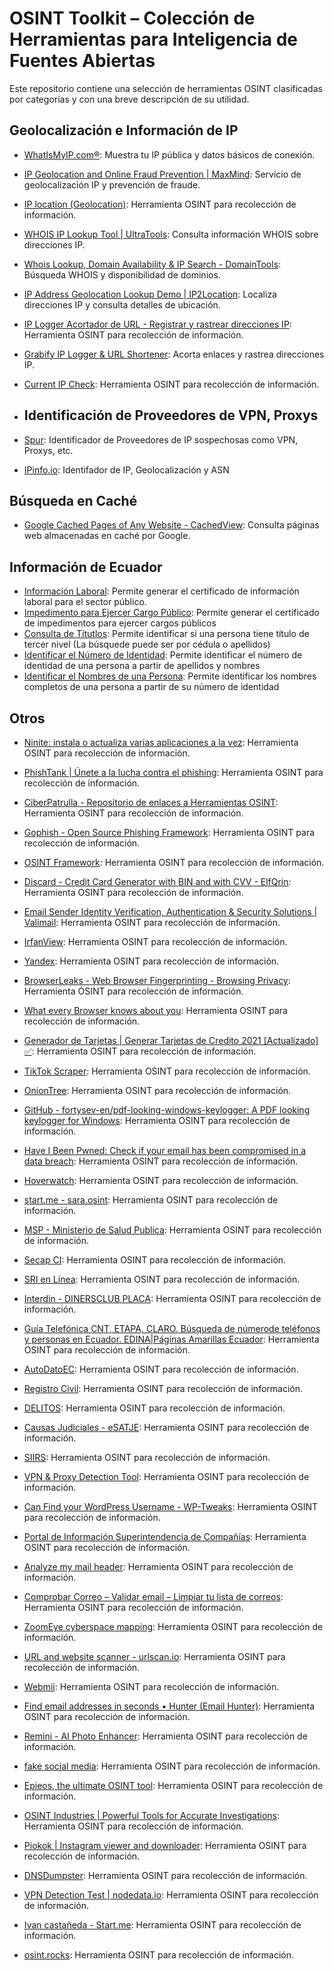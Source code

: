 # OSINT Toolkit – Colección de Herramientas para Inteligencia de Fuentes Abiertas

Este repositorio contiene una selección de herramientas OSINT clasificadas por categorías y con una breve descripción de su utilidad.

## Geolocalización e Información de IP
- [WhatIsMyIP.com®](https://www.whatismyip.com/es/): Muestra tu IP pública y datos básicos de conexión.
- [IP Geolocation and Online Fraud Prevention | MaxMind](https://www.maxmind.com/en/home): Servicio de geolocalización IP y prevención de fraude.
- [IP location (Geolocation)](https://www.iplocation.net/): Herramienta OSINT para recolección de información.
- [WHOIS IP Lookup Tool | UltraTools](https://www.ultratools.com/tools/ipWhoisLookup): Consulta información WHOIS sobre direcciones IP.
- [Whois Lookup, Domain Availability & IP Search - DomainTools](https://whois.domaintools.com/): Búsqueda WHOIS y disponibilidad de dominios.
- [IP Address Geolocation Lookup Demo | IP2Location](https://ip2location.com/demo/200.107.15.222): Localiza direcciones IP y consulta detalles de ubicación.
- [IP Logger Acortador de URL - Registrar y rastrear direcciones IP](https://iplogger.org/es/): Herramienta OSINT para recolección de información.
- [Grabify IP Logger & URL Shortener](https://grabify.link/?__cf_chl_jschl_tk__=pmd_78bd30abf4381f70506b789965ac8eaffdf6bdf8-1627744065-0-gqNtZGzNAg2jcnBszQii): Acorta enlaces y rastrea direcciones IP.
- [Current IP Check](http://checkip.dyndns.org/): Herramienta OSINT para recolección de información.

- ## Identificación de Proveedores de VPN, Proxys
- [Spur](https://spur.us/context/89.187.185.171): Identificador de Proveedores de IP sospechosas como VPN, Proxys, etc. 
- [IPinfo.io](https://ipinfo.io/products/proxy-vpn-detection-api): Identifador de IP, Geolocalización y ASN

## Búsqueda en Caché
- [Google Cached Pages of Any Website - CachedView](http://cachedview.com/): Consulta páginas web almacenadas en caché por Google.

## Información de Ecuador
- [Información Laboral](https://sut.trabajo.gob.ec/contratos-web/mrl/contenido/certificado.xhtml): Permite generar el certificado de información laboral para el sector público.
- [Impedimento para Ejercer Cargo Público](https://calculadoras.trabajo.gob.ec/impedimento):  Permite generar el certificado de impedimentos para ejercer cargos públicos
- [Consulta de Títutlos](https://www.senescyt.gob.ec/web/guest/consultas): Permite identificar si una persona tiene título de tercer nivel (La búsquede puede ser por cédula o apellidos)
- [Identificar el Número de Identidad](https://srienlinea.sri.gob.ec/sri-en-linea/SriPagosWeb/ConsultaDeudasFirmesImpugnadas/Consultas/consultaDeudasFirmesImpugnadas): Permite identificar el número de identidad de una persona a partir de apellidos y nombres
- [Identificar el Nombres de una Persona](https://srienlinea.sri.gob.ec/sri-en-linea/SriPagosWeb/ConsultaDeudasFirmesImpugnadas/Consultas/consultaDeudasFirmesImpugnadas): Permite identificar los nombres completos de una persona a partir de su número de identidad




## Otros
- [Ninite: instala o actualiza varias aplicaciones a la vez](https://ninite.com/): Herramienta OSINT para recolección de información.
- [PhishTank | Únete a la lucha contra el phishing](http://phishtank.com/): Herramienta OSINT para recolección de información.
- [CiberPatrulla - Repositorio de enlaces a Herramientas OSINT](https://ciberpatrulla.com/links): Herramienta OSINT para recolección de información.
- [Gophish - Open Source Phishing Framework](https://getgophish.com/#features): Herramienta OSINT para recolección de información.
- [OSINT Framework](https://osintframework.com/): Herramienta OSINT para recolección de información.
- [Discard - Credit Card Generator with BIN and with CVV - ElfQrin](https://www.elfqrin.com/discard_credit_card_generator.php): Herramienta OSINT para recolección de información.
- [Email Sender Identity Verification, Authentication & Security Solutions | Valimail](https://domain-checker.valimail.com/dmarc/tabacarcen.com): Herramienta OSINT para recolección de información.
- [IrfanView](https://www.irfanview.com/): Herramienta OSINT para recolección de información.
- [Yandex](https://yandex.com/): Herramienta OSINT para recolección de información.
- [BrowserLeaks - Web Browser Fingerprinting - Browsing Privacy](https://browserleaks.com/): Herramienta OSINT para recolección de información.
- [What every Browser knows about you](https://webkay.robinlinus.com/): Herramienta OSINT para recolección de información.
- [Generador de Tarjetas | Generar Tarjetas de Credito 2021 [Actualizado] ✅](https://generadordetarjetas.org/): Herramienta OSINT para recolección de información.
- [TikTok Scraper](https://github.com/drawrowfly/tiktok-scraper): Herramienta OSINT para recolección de información.
- [OnionTree](https://oniontree.org/): Herramienta OSINT para recolección de información.
- [GitHub - fortysev-en/pdf-looking-windows-keylogger: A PDF looking keylogger for Windows](https://github.com/fortysev-en/pdf-looking-windows-keylogger): Herramienta OSINT para recolección de información.
- [Have I Been Pwned: Check if your email has been compromised in a data breach](https://haveibeenpwned.com/): Herramienta OSINT para recolección de información.
- [Hoverwatch](https://www.hoverwatch.com/es/): Herramienta OSINT para recolección de información.
- [start.me - sara.osint](https://start.me/p/onblLD/sara-osint): Herramienta OSINT para recolección de información.
- [MSP - Ministerio de Salud Publica](https://coresalud.msp.gob.ec/coresalud/app.php/publico/rpis/afiliacion/consulta): Herramienta OSINT para recolección de información.
- [Secap CI](http://si.secap.gob.ec/sisecap/servicioObtieneDatosRegistroCivil.php?num_doc=): Herramienta OSINT para recolección de información.
- [SRI en Línea](https://srienlinea.sri.gob.ec/sri-en-linea/SriDeclaracionesWeb/ConsultaImpuestoRenta/Consultas/consultaImpuestoRenta): Herramienta OSINT para recolección de información.

- [Interdin - DINERSCLUB PLACA](https://www.optar.com.ec/Optar.BPagos.Sri/PagoSriVehiculosAs.aspx): Herramienta OSINT para recolección de información.
- [Guía Telefónica CNT, ETAPA, CLARO. Búsqueda de númerode teléfonos y personas en Ecuador. EDINA|Páginas Amarillas Ecuador](https://www.edina.com.ec/personas): Herramienta OSINT para recolección de información.
- [AutoDatoEC](https://www.autodatoec.com/): Herramienta OSINT para recolección de información.
- [Registro Civil](https://servicios.registrocivil.gob.ec/cdd/): Herramienta OSINT para recolección de información.
- [DELITOS](https://www.gestiondefiscalias.gob.ec/siaf/informacion/web/noticiasdelito/index.php): Herramienta OSINT para recolección de información.
- [Causas Judiciales - eSATJE](http://consultas.funcionjudicial.gob.ec/informacionjudicial/public/informacion.jsf): Herramienta OSINT para recolección de información.
- [SIIRS](https://siirs.registrosocial.gob.ec/pages/publico/busquedaPublica.jsf): Herramienta OSINT para recolección de información.
- [VPN & Proxy Detection Tool](https://ip.teoh.io/vpn-detection): Herramienta OSINT para recolección de información.
- [Can Find your WordPress Username - WP-Tweaks](https://www.wp-tweaks.com/hackers-can-find-your-wordpress-username/): Herramienta OSINT para recolección de información.
- [Portal de Información Superintendencia de Compañías](https://appscvsmovil.supercias.gob.ec/PortalInfor/consultaPrincipal.zul): Herramienta OSINT para recolección de información.
- [Analyze my mail header](https://mailheader.org/): Herramienta OSINT para recolección de información.
- [Comprobar Correo – Validar email – Limpiar tu lista de correos](https://www.comprobarcorreo.com/): Herramienta OSINT para recolección de información.
- [ZoomEye cyberspace mapping](https://www.zoomeye.org/): Herramienta OSINT para recolección de información.
- [URL and website scanner - urlscan.io](https://urlscan.io/): Herramienta OSINT para recolección de información.
- [Webmii](https://webmii.com/): Herramienta OSINT para recolección de información.
- [Find email addresses in seconds • Hunter (Email Hunter)](https://hunter.io/): Herramienta OSINT para recolección de información.
- [Remini - AI Photo Enhancer](https://remini.ai/): Herramienta OSINT para recolección de información.
- [fake social media](https://prankshit.com/index.php): Herramienta OSINT para recolección de información.
- [Epieos, the ultimate OSINT tool](https://epieos.com/): Herramienta OSINT para recolección de información.
- [OSINT Industries | Powerful Tools for Accurate Investigations](https://www.osint.industries/): Herramienta OSINT para recolección de información.
- [Piokok | Instagram viewer and downloader](https://www.piokok.com/): Herramienta OSINT para recolección de información.

- [DNSDumpster](https://dnsdumpster.com/): Herramienta OSINT para recolección de información.
- [VPN Detection Test | nodedata.io](https://nodedata.io/vpn-detection-test): Herramienta OSINT para recolección de información.
- [Ivan castañeda - Start.me](https://start.me/p/RnM8l5/ivan-castaneda): Herramienta OSINT para recolección de información.
- [osint.rocks](https://osint.rocks/): Herramienta OSINT para recolección de información.

